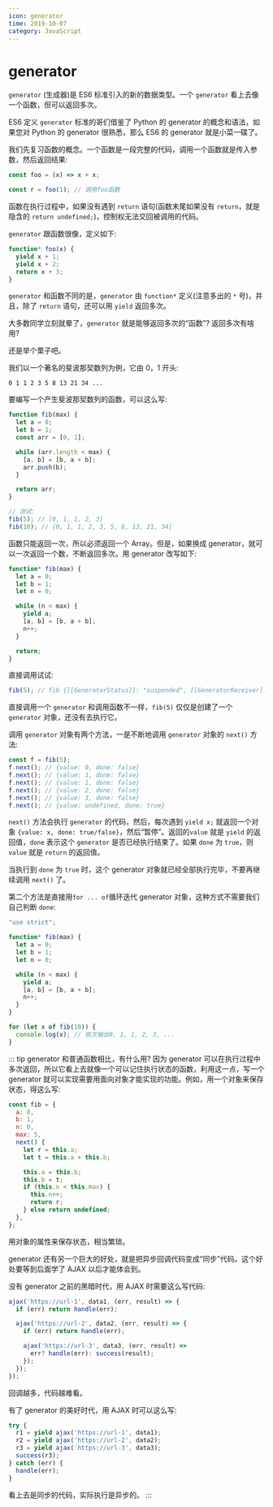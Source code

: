 ```yaml
---
icon: generator
time: 2019-10-07
category: JavaScript
---
```


# generator

`generator` (生成器)是 ES6 标准引入的新的数据类型。一个 `generator` 看上去像一个函数，但可以返回多次。

ES6 定义 `generator` 标准的哥们借鉴了 Python 的 generator 的概念和语法，如果您对 Python 的 generator 很熟悉，那么 ES6 的 generator 就是小菜一碟了。

我们先复习函数的概念。一个函数是一段完整的代码，调用一个函数就是传入参数，然后返回结果:

```js
const foo = (x) => x + x;

const r = foo(1); // 调用foo函数
```

函数在执行过程中，如果没有遇到 `return` 语句(函数末尾如果没有 `return`，就是隐含的 `return undefined;`)，控制权无法交回被调用的代码。

`generator` 跟函数很像，定义如下:

```js
function* foo(x) {
  yield x + 1;
  yield x + 2;
  return x + 3;
}
```

`generator` 和函数不同的是，`generator` 由 `function*` 定义(注意多出的 `*` 号)，并且，除了 `return` 语句，还可以用 `yield` 返回多次。

大多数同学立刻就晕了，`generator` 就是能够返回多次的“函数”? 返回多次有啥用?

还是举个栗子吧。

我们以一个著名的斐波那契数列为例，它由 0，1 开头:

    0 1 1 2 3 5 8 13 21 34 ...

要编写一个产生斐波那契数列的函数，可以这么写:

```js
function fib(max) {
  let a = 0;
  let b = 1;
  const arr = [0, 1];

  while (arr.length < max) {
    [a, b] = [b, a + b];
    arr.push(b);
  }

  return arr;
}

// 测试:
fib(5); // [0, 1, 1, 2, 3]
fib(10); // [0, 1, 1, 2, 3, 5, 8, 13, 21, 34]
```

函数只能返回一次，所以必须返回一个 Array。但是，如果换成 generator，就可以一次返回一个数，不断返回多次。用 generator 改写如下:

```js
function* fib(max) {
  let a = 0;
  let b = 1;
  let n = 0;

  while (n < max) {
    yield a;
    [a, b] = [b, a + b];
    n++;
  }

  return;
}
```

直接调用试试:

```js
fib(5); // fib {[[GeneratorStatus]]: "suspended", [[GeneratorReceiver]]: Window}
```

直接调用一个 `generator` 和调用函数不一样，`fib(5)` 仅仅是创建了一个 `generator` 对象，还没有去执行它。

调用 `generator` 对象有两个方法，一是不断地调用 `generator` 对象的 `next()` 方法:

```js
const f = fib(5);
f.next(); // {value: 0, done: false}
f.next(); // {value: 1, done: false}
f.next(); // {value: 1, done: false}
f.next(); // {value: 2, done: false}
f.next(); // {value: 3, done: false}
f.next(); // {value: undefined, done: true}
```

`next()` 方法会执行 `generator` 的代码，然后，每次遇到 `yield x;` 就返回一个对象 `{value: x, done: true/false}`，然后“暂停”。返回的`value` 就是 `yield` 的返回值，`done` 表示这个 `generator` 是否已经执行结束了。如果 `done` 为 `true`，则 `value` 就是 `return` 的返回值。

当执行到 `done` 为 `true` 时，这个 generator 对象就已经全部执行完毕，不要再继续调用 `next()` 了。

第二个方法是直接用`for ... of`循环迭代 generator 对象，这种方式不需要我们自己判断 `done`:

```js
"use strict";

function* fib(max) {
  let a = 0;
  let b = 1;
  let n = 0;

  while (n < max) {
    yield a;
    [a, b] = [b, a + b];
    n++;
  }
}

for (let x of fib(10)) {
  console.log(x); // 依次输出0, 1, 1, 2, 3, ...
}
```

::: tip generator 和普通函数相比，有什么用?
因为 generator 可以在执行过程中多次返回，所以它看上去就像一个可以记住执行状态的函数，利用这一点，写一个 generator 就可以实现需要用面向对象才能实现的功能。例如，用一个对象来保存状态，得这么写:

```js
const fib = {
  a: 0,
  b: 1,
  n: 0,
  max: 5,
  next() {
    let r = this.a;
    let t = this.a + this.b;

    this.a = this.b;
    this.b = t;
    if (this.n < this.max) {
      this.n++;
      return r;
    } else return undefined;
  },
};
```

用对象的属性来保存状态，相当繁琐。

generator 还有另一个巨大的好处，就是把异步回调代码变成“同步”代码。这个好处要等到后面学了 AJAX 以后才能体会到。

没有 generator 之前的黑暗时代，用 AJAX 时需要这么写代码:

```js
ajax('https://url-1', data1, (err, result) => {
  if (err) return handle(err);

  ajax('https://url-2', data2, (err, result) => {
    if (err) return handle(err);

    ajax('https://url-3', data3, (err, result) =>
      err? handle(err): success(result);
    });
  });
});
```

回调越多，代码越难看。

有了 generator 的美好时代，用 AJAX 时可以这么写:

```js
try {
  r1 = yield ajax('https://url-1', data1);
  r2 = yield ajax('https://url-2', data2);
  r3 = yield ajax('https://url-3', data3);
  success(r3);
} catch (err) {
  handle(err);
}
```

看上去是同步的代码，实际执行是异步的。
:::
